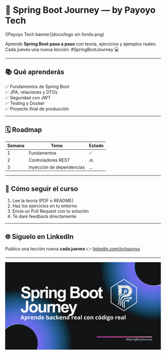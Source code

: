 # 🚀 Spring Boot Journey — by Payoyo Tech
![Payoyo Tech banner](docs/logo sin fondo.png)

Aprende **Spring Boot paso a paso** con teoría, ejercicios y ejemplos reales.
Cada jueves una nueva lección: #SpringBootJourney 💻

---

## 📚 Qué aprenderás
✅ Fundamentos de Spring Boot  
✅ JPA, relaciones y DTOs  
✅ Seguridad con JWT  
✅ Testing y Docker  
✅ Proyecto final de producción  

---

## 🗓️ Roadmap
| Semana | Tema | Estado |
|--------|------|--------|
| 1 | Fundamentos | ✅ |
| 2 | Controladores REST | 🔜 |
| 3 | Inyección de dependencias | ... |

---

## 📘 Cómo seguir el curso
1. Lee la teoría (PDF o README)  
2. Haz los ejercicios en tu entorno  
3. Envía un Pull Request con tu solución  
4. Te daré feedback directamente  

---

## 🌐 Síguelo en LinkedIn
Publico una lección nueva **cada jueves** 👉 [linkedin.com/in/payoyo](#)

---

![Payoyo Tech banner](docs/banner.png)
